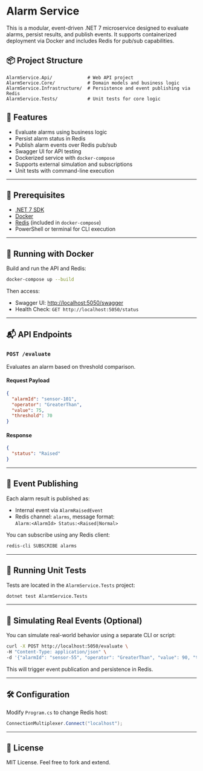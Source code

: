 # Alarm Service

This is a modular, event-driven .NET 7 microservice designed to evaluate alarms, persist results, and publish events. It supports containerized deployment via Docker and includes Redis for pub/sub capabilities.

## 📦 Project Structure

```
AlarmService.Api/             # Web API project
AlarmService.Core/            # Domain models and business logic
AlarmService.Infrastructure/  # Persistence and event publishing via Redis
AlarmService.Tests/           # Unit tests for core logic
```

## 🚀 Features

- Evaluate alarms using business logic
- Persist alarm status in Redis
- Publish alarm events over Redis pub/sub
- Swagger UI for API testing
- Dockerized service with `docker-compose`
- Supports external simulation and subscriptions
- Unit tests with command-line execution

---

## 🔧 Prerequisites

- [.NET 7 SDK](https://dotnet.microsoft.com/en-us/download)
- [Docker](https://www.docker.com/)
- [Redis](https://hub.docker.com/_/redis) (included in `docker-compose`)
- PowerShell or terminal for CLI execution

---

## 🐳 Running with Docker

Build and run the API and Redis:

```bash
docker-compose up --build
```

Then access:
- Swagger UI: [http://localhost:5050/swagger](http://localhost:5050/swagger)
- Health Check: `GET http://localhost:5050/status`

---

## 📬 API Endpoints

### `POST /evaluate`

Evaluates an alarm based on threshold comparison.

#### Request Payload

```json
{
  "alarmId": "sensor-101",
  "operator": "GreaterThan",
  "value": 75,
  "threshold": 70
}
```

#### Response

```json
{
  "status": "Raised"
}
```

---

## 🔁 Event Publishing

Each alarm result is published as:
- Internal event via `AlarmRaisedEvent`
- Redis channel: `alarms`, message format:  
  `Alarm:<AlarmId> Status:<Raised|Normal>`

You can subscribe using any Redis client:

```bash
redis-cli SUBSCRIBE alarms
```

---

## 🧪 Running Unit Tests

Tests are located in the `AlarmService.Tests` project:

```bash
dotnet test AlarmService.Tests
```

---

## 🧠 Simulating Real Events (Optional)

You can simulate real-world behavior using a separate CLI or script:

```bash
curl -X POST http://localhost:5050/evaluate \
-H "Content-Type: application/json" \
-d '{"alarmId": "sensor-55", "operator": "GreaterThan", "value": 90, "threshold": 85}'
```

This will trigger event publication and persistence in Redis.

---

## 🛠️ Configuration

Modify `Program.cs` to change Redis host:

```csharp
ConnectionMultiplexer.Connect("localhost"); 
```

---

## 📄 License

MIT License. Feel free to fork and extend.